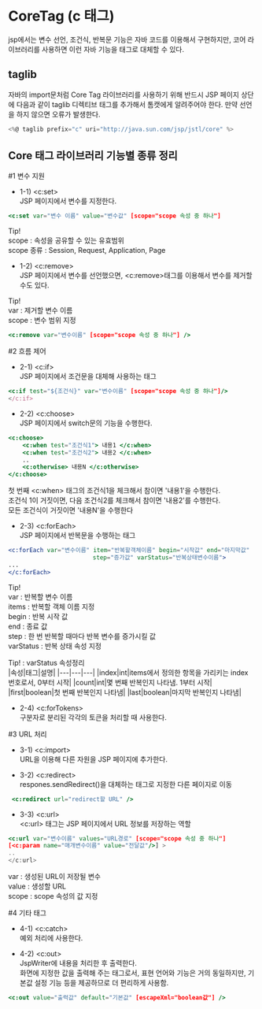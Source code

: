 # CoreTag (c 태그)

jsp에서는 변수 선언, 조건식, 반복문 기능은 자바 코드를 이용해서 구현하지만, 코어 라이브러리를 사용하면 이런 자바 기능을 태그로 대체할 수 있다.   

## taglib

자바의 import문처럼 Core Tag 라이브러리를 사용하기 위해 반드시 JSP 페이지 상단에 다음과 같이 taglib 디렉티브 태그를 추가해서 톰캣에게 알려주어야 한다. 만약 선언을 하지 않으면 오류가 발생한다.

```jsx
<%@ taglib prefix="c" uri="http://java.sun.com/jsp/jstl/core" %>
```

## Core 태그 라이브러리 기능별 종류 정리

#1 변수 지원    
- 1-1) <c:set>   
JSP 페이지에서 변수를 지정한다.      

```jsx
<c:set var="변수 이름" value="변수값" [scope="scope 속성 중 하나"]
```
   
   Tip!   
scope : 속성을 공유할 수 있는 유효범위      
scope 종류 : Session, Request, Application, Page      


- 1-2) <c:remove>   
JSP 페이지에서 변수를 선언했으면, <c:remove>태그를 이용해서 변수를 제거할 수도 있다.  

Tip!   
var : 제거할 변수 이름   
scope : 변수 범위 지정   
```jsx
<c:remove var="변수이름" [scope="scope 속성 중 하나"] />
```

#2 흐름 제어      
- 2-1) <c:if>      
JSP 페이지에서 조건문을 대체해 사용하는 태그      
```jsx
<c:if test="${조건식}" var="변수이름" [scope="scope 속성 중 하나"]/>
</c:if>
```

- 2-2) <c:choose>    
JSP 페이지에서 switch문의 기능을 수행한다.
```jsx
<c:choose>
	<c:when test="조건식1"> 내용1 </c:when>
	<c:when test="조건식2"> 내용2 </c:when>
	..
	<c:otherwise> 내용N </c:otherwise>
</c:choose>
```

첫 번째 <c:when> 태그의 조건식1을 체크해서 참이면 '내용1'을 수행한다.   
조건식 1이 거짓이면, 다음 조건식2를 체크해서 참이면 '내용2'를 수행한다.   
모든 조건식이 거짓이면 '내용N'을 수행한다   
   
- 2-3) <c:forEach>     
JSP 페이지에서 반복문을 수행하는 태그
```jsx
<c:forEach var="변수이름" item="반복할객체이름" begin="시작값" end="마지막값"
						step="증가값" varStatus="반복상태변수이름">
...
</c:forEach>
```
Tip!   
var : 반복할 변수 이름   
items : 반복할 객체 이름 지정   
begin : 반복 시작 값   
end : 종료 값   
step : 한 번 반복할 때마다 반복 변수를 증가시킬 값   
varStatus : 반복 상태 속성 지정   
    
Tip! : varStatus 속성정리          
|속성|태그|설명|
|---|---|---|
|index|int|items에서 정의한 항목을 가리키는 index 번호로서, 0부터 시작|
|count|int|몇 번째 반복인지 나타냄. 1부터 시작|
|first|boolean|첫 번째 반복인지 나타냄|
|last|boolean|마지막 반복인지 나타냄|


     
- 2-4) <c:forTokens>      
구분자로 분리된 각각의 토큰을 처리할 때 사용한다.     
    
    
#3 URL 처리     
- 3-1) <c:import>     
URL을 이용해 다른 자원을 JSP 페이지에 추가한다.      

- 3-2) <c:redirect>     
respones.sendRedirect()을 대체하는 태그로 지정한 다른 페이지로 이동     
```jsx
 <c:redirect url="redirect할 URL" />
```
- 3-3) <c:url>  
<c:url> 태그는 JSP 페이지에서 URL 정보를 저장하는 역할   
```jsx
<c:url var="변수이름" values="URL경로" [scope="scope 속성 중 하나"]
[<c:param name="매개변수이름" value="전달값"/>] >
..
</c:url>
```
var : 생성된 URL이 저장될 변수   
value : 생성할 URL   
scope : scope 속성의 값 지정   
   

#4 기타 태그   
- 4-1) <c:catch>    
예외 처리에 사용한다.    

- 4-2) <c:out>     
JspWriter에 내용을 처리한 후 출력한다.   
화면에 지정한 값을 출력해 주는 태그로서, 표현 언어와 기능은 거의 동일하지만, 기본값 설정 기능 등을 제공하므로 더 편리하게 사용함.   
```jsx
<c:out value="출력값" default="기본값" [escapeXml="boolean값"] />
```
